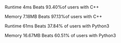 Runtime
4ms
Beats 93.40%of users with C++

Memory
7.18MB
Beats 97.13%of users with C++


Runtime
61ms
Beats 37.84% of users with Python3

Memory
16.67MB
Beats 60.51% of users with Python3
